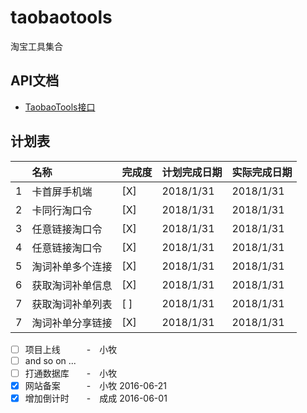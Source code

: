 # taobaotools
淘宝工具集合

## API文档
- [TaobaoTools接口][1]

## 计划表
| |名称|完成度|计划完成日期|实际完成日期
|:-- |:----------------|:----- |-----       |-----
|1   |卡首屏手机端       |[X]    |2018/1/31   |2018/1/31
|2   |卡同行淘口令       |[X]    |2018/1/31   |2018/1/31
|3   |任意链接淘口令     |[X]    |2018/1/31   |2018/1/31
|4   |任意链接淘口令     |[X]    |2018/1/31   |2018/1/31
|5   |淘词补单多个连接   |[X]    |2018/1/31   |2018/1/31
|6   |获取淘词补单信息   |[X]    |2018/1/31   |2018/1/31
|7   |获取淘词补单列表   | [ ]    |2018/1/31   |2018/1/31
|7   |淘词补单分享链接   | [X]     |2018/1/31   |2018/1/31

- [ ] 项目上线　　　-　小牧 
- [ ] and so on ...
- [ ] 打通数据库　　-　小牧
- [X] 网站备案　　　-　小牧  2016-06-21
- [X] 增加倒计时　　-　成成  2016-06-01

[1]:https://www.zybuluo.com/Sayming/note/1026884
